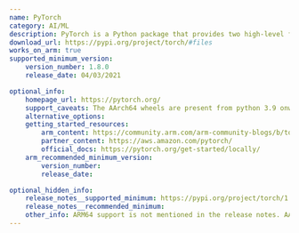 ```yaml
---
name: PyTorch
category: AI/ML
description: PyTorch is a Python package that provides two high-level features, first is Tensor computation (like NumPy) with strong GPU acceleration and the second is Deep neural networks built on a tape-based autograd system. 
download_url: https://pypi.org/project/torch/#files
works_on_arm: true
supported_minimum_version:
    version_number: 1.8.0
    release_date: 04/03/2021

optional_info:
    homepage_url: https://pytorch.org/
    support_caveats: The AArch64 wheels are present from python 3.9 onwards.
    alternative_options:
    getting_started_resources:
        arm_content: https://community.arm.com/arm-community-blogs/b/tools-software-ides-blog/posts/aarch64-docker-images-for-tensorflow-and-pytorch
        partner_content: https://aws.amazon.com/pytorch/
        official_docs: https://pytorch.org/get-started/locally/
    arm_recommended_minimum_version:
        version_number:
        release_date:

optional_hidden_info:
    release_notes__supported_minimum: https://pypi.org/project/torch/1.8.0/#files
    release_notes__recommended_minimum:
    other_info: ARM64 support is not mentioned in the release notes. AArch64 wheels are released from version 1.8.0.
---
```

